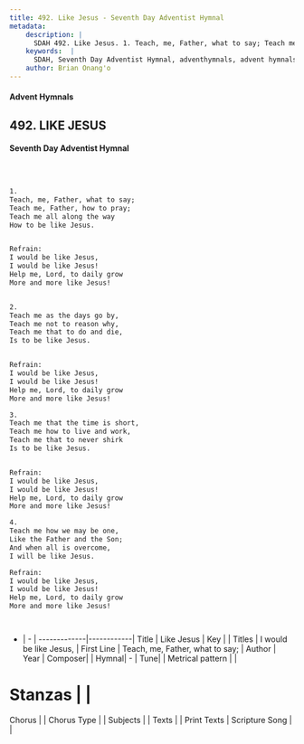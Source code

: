```yaml
---
title: 492. Like Jesus - Seventh Day Adventist Hymnal
metadata:
    description: |
      SDAH 492. Like Jesus. 1. Teach, me, Father, what to say; Teach me, Father, how to pray; Teach me all along the way How to be like Jesus. 
    keywords:  |
      SDAH, Seventh Day Adventist Hymnal, adventhymnals, advent hymnals, Like Jesus, Teach, me, Father, what to say; ,I would be like Jesus,
    author: Brian Onang'o
---
```


#### Advent Hymnals
## 492. LIKE JESUS
#### Seventh Day Adventist Hymnal

```txt



1.
Teach, me, Father, what to say;
Teach me, Father, how to pray;
Teach me all along the way
How to be like Jesus.


Refrain:
I would be like Jesus,
I would be like Jesus!
Help me, Lord, to daily grow
More and more like Jesus!


2.
Teach me as the days go by,
Teach me not to reason why,
Teach me that to do and die,
Is to be like Jesus.


Refrain:
I would be like Jesus,
I would be like Jesus!
Help me, Lord, to daily grow
More and more like Jesus!

3.
Teach me that the time is short,
Teach me how to live and work,
Teach me that to never shirk
Is to be like Jesus.


Refrain:
I would be like Jesus,
I would be like Jesus!
Help me, Lord, to daily grow
More and more like Jesus!

4.
Teach me how we may be one,
Like the Father and the Son;
And when all is overcome,
I will be like Jesus.

Refrain:
I would be like Jesus,
I would be like Jesus!
Help me, Lord, to daily grow
More and more like Jesus!




```

- |   -  |
-------------|------------|
Title | Like Jesus |
Key |  |
Titles | I would be like Jesus, |
First Line | Teach, me, Father, what to say; |
Author | 
Year | 
Composer|  |
Hymnal|  - |
Tune|  |
Metrical pattern | |
# Stanzas |  |
Chorus |  |
Chorus Type |  |
Subjects |  |
Texts |  |
Print Texts | 
Scripture Song |  |
  
